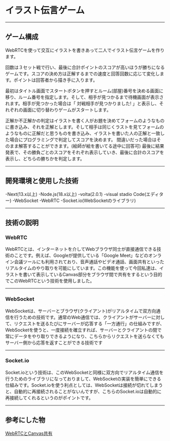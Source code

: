 # イラスト伝言ゲーム

---

## ゲーム構成

WebRTCを使って交互にイラストを書きあって二人でイラスト伝言ゲームを作ります。

回数は３セット戦で行い、最後に合計ポイントのスコアが高いほうが勝ちになるゲームです。スコアの決め方は正解するまでの速度と回答回数に応じて変化します。ポイントは回答者から描き手に入ります。

最初はタイトル画面でスタートボタンを押すとルーム(部屋)番号を決める画面に移り、ルーム番号を指定します。そして、相手が見つかるまで待機画面が表示されます。相手が見つかった場合は「 対戦相手が見つかりました! 」と表示し、それぞれの画面に切り替わりゲームがスタートします。

正解か不正解かの判定はイラストを書く人がお題を決めてフォームのようなものに書き込み、それを正解とします。そして相手は同じくラストを見てフォームのようなものに正解だと思うものを書き込み、イラストを書いた人の正解と一致した場合にプログラミングで判定してスコアを決めます。
間違いだった場合はそのまま解答することができます。(絵師が絵を書いてる途中に回答可) 最後に結果発表で、その勝負ごとのスコアをそれぞれ表示していき、最後に合計のスコアを表示し、どちらの勝ちかを判定します。

---

## 開発環境と使用した技術

-Next(13.x以上)
-Node.js(18.x以上)
-volta(2.0.1)
-visual stadio Code(エディター)
-WebSocket
-WebRTC
-Socket.io(WebSocketのライブラリ)

---

## 技術の説明

### WebRTC

WebRTCとは、インターネットを介してWebブラウザ同士が直接通信できる技術のことです。例えば、Googleが提供している「Google Meet」などのオンライン会議ツールにも利用されており、音声通話やビデオ通話、画面共有といったリアルタイムのやり取りを可能にしています。この機能を使って今回私達は、イラストを書いて表示しているCanvas部分をブラウザ間で共有をするという目的でこのWebRTCという技術を使用しました。

---

### WebSocket

WebSocketは、サーバーとブラウザ(クライアント)がリアルタイムで双方向通信を行うための技術です。通常のWeb通信では、クライアントがサーバーに対して、リクエストを送るたびにサーバーが応答する「一方通行」の仕組みですが、WebSocketを使うと、一度接続を確立すれば、サーバーとクライアントの間で常にデータをやり取りできるようになり、こちらからリクエストを送らなくてもサーバー側から応答を返すことができる技術です

---

### Socket.io

Socket.ioという技術は、このWebSocketと同様に双方向でリアルタイム通信を行うためのライブラリになっておりまして、WebSocketの実装を簡単にできる仕組みです。Socket.ioを使う利点としては、WebSocketは接続が切れてしまうと、自動的に再接続されることがないんですが、こちらのSocket.ioは自動的に再接続してくれるというのがポイントです。

---

## 参考にした物

[WebRTCとCanvas共有](https://dev.to/nyxtom/realtime-collaborative-drawing-with-canvas-and-webrtc-2d01)

